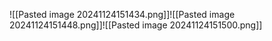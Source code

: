 ![[Pasted image 20241124151434.png]]![[Pasted image 20241124151448.png]]![[Pasted image 20241124151500.png]]